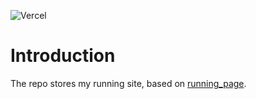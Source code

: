 ![Vercel](https://vercelbadge.vercel.app/api/real-jiakai/running_page)

# Introduction

The repo stores my running site, based on [running_page](https://github.com/yihong0618/running_page).
